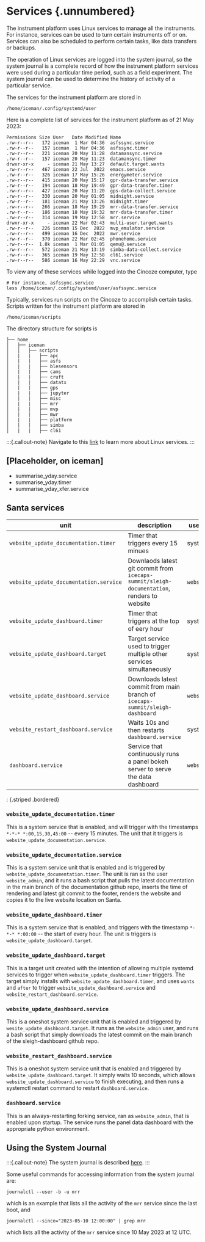 # Services {.unnumbered}

The instrument platform uses Linux services to manage all the instruments. For instance, services can be used to turn certain instruments off or on. Services can also be scheduled to perform certain tasks, like data transfers or backups.

The operation of Linux services are logged into the system journal, so the system journal is a complete record of how the instrument platform services were used during a particular time period, such as a field experiment. The system journal can be used to determine the history of activity of a particular service.

The services for the instrument platform are stored in

```
/home/iceman/.config/systemd/user
```

Here is a complete list of services for the instrument platform as of 21 May 2023:

```
Permissions Size User   Date Modified Name
.rw-r--r--   172 iceman  1 Mar 04:36  asfssync.service
.rw-r--r--   157 iceman  1 Mar 04:36  asfssync.timer
.rw-r--r--   221 iceman 20 May 11:28  datamansync.service
.rw-r--r--   157 iceman 20 May 11:23  datamansync.timer
drwxr-xr-x     - iceman 21 May 13:27  default.target.wants
.rw-r--r--   467 iceman 22 Jul  2022  emacs.service
.rw-r--r--   326 iceman 17 May 15:26  energymeter.service
.rw-r--r--   415 iceman 20 May 15:17  gpr-data-transfer.service
.rw-r--r--   194 iceman 18 May 19:49  gpr-data-transfer.timer
.rw-r--r--   427 iceman 20 May 11:20  gps-data-collect.service
.rw-r--r--   330 iceman 20 May 01:05  midnight.service
.rw-r--r--   181 iceman 21 May 13:26  midnight.timer
.rw-r--r--   266 iceman 18 May 19:29  mrr-data-transfer.service
.rw-r--r--   186 iceman 18 May 19:32  mrr-data-transfer.timer
.rw-r--r--   314 iceman 19 May 12:58  mrr.service
drwxr-xr-x     - iceman 22 Mar 02:43  multi-user.target.wants
.rw-r--r--   226 iceman 15 Dec  2022  mvp_emulator.service
.rw-r--r--   499 iceman 16 Dec  2022  mwr.service
.rw-r--r--   370 iceman 22 Mar 02:45  phonehome.service
.rw-r--r--  1.8k iceman  1 Mar 01:05  qemu@.service
.rw-r--r--   572 iceman 21 May 13:19  simba-data-collect.service
.rw-r--r--   365 iceman 19 May 12:58  cl61.service
.rw-r--r--   586 iceman 16 May 22:29  vnc.service
```

To view any of these services while logged into the Cincoze computer, type

```
# For instance, asfssync.service
less /home/iceman/.config/systemd/user/asfssync.service
```

Typically, services run scripts on the Cincoze to accomplish certain tasks. Scripts written for the instrument platform are stored in

```
/home/iceman/scripts
```

The directory structure for scripts is

```
├── home
│   ├── iceman
│   │   ├── scripts
│   |   |   ├── apc
│   |   |   ├── asfs
│   |   |   ├── blesensors
│   |   |   ├── cams
│   |   |   ├── cruft
│   |   |   ├── datatx
│   |   |   ├── gps
│   |   |   ├── jupyter
│   |   |   ├── misc
│   |   |   ├── mrr
│   |   |   ├── mvp
│   |   |   ├── mwr
│   |   |   ├── platform
│   |   |   ├── simba
│   |   |   ├── cl61
```

:::{.callout-note}
Navigate to this [link](https://www.redhat.com/sysadmin/linux-systemctl-manage-services) to learn more about Linux services.
:::

## \[Placeholder, on iceman\]

+ summarise_yday.service
+ summarise_yday.timer
+ summarise_yday_xfer.service


## Santa services

| unit | description | user/system |
|-----------|------------|--------|
| `website_update_documentation.timer` | Timer that triggers every 15 minues | system |
| `website_update_documentation.service` | Downlaods latest git commit from `icecaps-summit/sleigh-documentation`, renders to website | `website_admin` |
| `website_update_dashboard.timer` | Timer that triggers at the top of eery hour |  system |
| `website_update_dashboard.target` | Target service used to trigger multiple other services simultaneously | system |
| `website_update_dashboard.service` | Downloads latest commit from main branch of `icecaps-summit/sleigh-dashboard` | `website_admin` |
| `website_restart_dashboard.service` | Waits 10s and then restarts `dashboard.service` | system |
| `dashboard.service` | Service that continuously runs a panel bokeh server to serve the data dashboard | `website_admin` |
: {.striped .bordered}

### `website_update_documentation.timer`

This is a system service that is enabled, and will trigger with the timestamps `*-*-* *:00,15,30,45:00` -- every 15 minutes. The unit that it triggers is `website_update_documentation.service`.

### `website_update_documentation.service`

This is a system service unit that is enabled and is triggered by `website_update_documentation.timer`. The unit is ran as the user `website_admin`, and it runs a bash script that pulls the latest documentation in the main branch of the documentation github repo, inserts the time of rendering and latest git commit to the footer, renders the website and copies it to the live website location on Santa.

### `website_update_dashboard.timer`

This is a system service that is enabled, and triggers with the timestamp `*-*-* *:00:00` -- the start of every hour. The unit is triggers is `website_update_dashboard.target`.

### `website_update_dashboard.target`

This is a target unit created with the intention of allowing multiple systemd services to trigger when `website_update_dashboard.timer` triggers. The target simply installs with `website_update_dashboard.timer`, and uses `wants` and `after` to trigger `website_update_dashboard.service` and `website_restart_dashboard.service`.

### `website_update_dashboard.service`

This is a oneshot system service unit that is enabled and triggered by `wesite_update_dashboard.target`. It runs as the `website_admin` user, and runs a bash script that simply downloads the latest commit on the main branch of the sleigh-dashboard github repo.

### `website_restart_dashboard.service`

This is a oneshot system service unit that is enabled and triggered by `website_update_dashboard.target`. It simply waits 10 seconds, which allows `website_update_dashboard.service` to finish executing, and then runs a systemctl restart command to restart `dashboard.service`.

### `dashboard.service`

This is an always-restarting forking service, ran as `website_admin`, that is enabled upon startup. The service runs the panel data dashboard with the appropriate python environment.

## Using the System Journal

:::{.callout-note}
The system journal is described [here](https://wiki.archlinux.org/title/Systemd/Journal).
:::

Some useful commands for accessing information from the system journal are:

```
journalctl --user -b -u mrr
```

which is an example that lists all the activity of the ```mrr``` service since the last boot, and

```
journalctl --since="2023-05-10 12:00:00" | grep mrr
```

which lists all the activity of the ```mrr``` service since 10 May 2023 at 12 UTC.